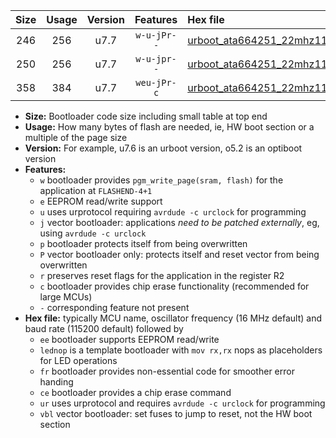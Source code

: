 |Size|Usage|Version|Features|Hex file|
|:-:|:-:|:-:|:-:|:--|
|246|256|u7.7|`w-u-jPr--`|[urboot_ata664251_22mhz1184_57600bps_lednop_ur_vbl.hex](https://raw.githubusercontent.com/stefanrueger/urboot.hex/main/mcus/ata664251/fcpu_22mhz1184/57600_bps/urboot_ata664251_22mhz1184_57600bps_lednop_ur_vbl.hex)|
|250|256|u7.7|`w-u-jpr--`|[urboot_ata664251_22mhz1184_57600bps_lednop_fr_ur_vbl.hex](https://raw.githubusercontent.com/stefanrueger/urboot.hex/main/mcus/ata664251/fcpu_22mhz1184/57600_bps/urboot_ata664251_22mhz1184_57600bps_lednop_fr_ur_vbl.hex)|
|358|384|u7.7|`weu-jPr-c`|[urboot_ata664251_22mhz1184_57600bps_ee_lednop_fr_ce_ur_vbl.hex](https://raw.githubusercontent.com/stefanrueger/urboot.hex/main/mcus/ata664251/fcpu_22mhz1184/57600_bps/urboot_ata664251_22mhz1184_57600bps_ee_lednop_fr_ce_ur_vbl.hex)|

- **Size:** Bootloader code size including small table at top end
- **Usage:** How many bytes of flash are needed, ie, HW boot section or a multiple of the page size
- **Version:** For example, u7.6 is an urboot version, o5.2 is an optiboot version
- **Features:**
  + `w` bootloader provides `pgm_write_page(sram, flash)` for the application at `FLASHEND-4+1`
  + `e` EEPROM read/write support
  + `u` uses urprotocol requiring `avrdude -c urclock` for programming
  + `j` vector bootloader: applications *need to be patched externally*, eg, using `avrdude -c urclock`
  + `p` bootloader protects itself from being overwritten
  + `P` vector bootloader only: protects itself and reset vector from being overwritten
  + `r` preserves reset flags for the application in the register R2
  + `c` bootloader provides chip erase functionality (recommended for large MCUs)
  + `-` corresponding feature not present
- **Hex file:** typically MCU name, oscillator frequency (16 MHz default) and baud rate (115200 default) followed by
  + `ee` bootloader supports EEPROM read/write
  + `lednop` is a template bootloader with `mov rx,rx` nops as placeholders for LED operations
  + `fr` bootloader provides non-essential code for smoother error handing
  + `ce` bootloader provides a chip erase command
  + `ur` uses urprotocol and requires `avrdude -c urclock` for programming
  + `vbl` vector bootloader: set fuses to jump to reset, not the HW boot section
